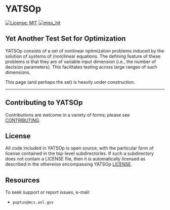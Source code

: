 # YATSOp
 [![License: MIT](https://img.shields.io/badge/License-MIT-yellow.svg)](https://opensource.org/licenses/MIT)    [![miss_hit](https://github.com/POptUS/YATSOp/actions/workflows/miss_hit.yml/badge.svg)](https://github.com/POptUS/YATSOp/actions/workflows/miss_hit.yml)

## Yet Another Test Set for Optimization

YATSOp consists of a set of nonlinear optimization problems induced by the solution of systems of (non)linear equations. The defining feature of these problems is that they are of variable input dimension (i.e., the number of decision parameters). This facilitates testing across large ranges of such dimensions.

This page (and perhaps the set) is heavily under construction.

---



## Contributing to YATSOp

Contributions are welcome in a variety of forms; please see [CONTRIBUTING](CONTRIBUTING.rst).

## License 

All code included in YATSOp is open source, with the particular form of license contained in the top-level 
subdirectories.  If such a subdirectory does not contain a LICENSE file, then it is automatically licensed 
as described in the otherwise encompassing YATSOp [LICENSE](/LICENSE).  

## Resources

To seek support or report issues, e-mail:

 * ``poptus@mcs.anl.gov``
